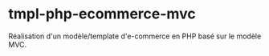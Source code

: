 # tmpl-php-ecommerce-mvc
Réalisation d'un modèle/template d'e-commerce en PHP basé sur le modèle MVC.
